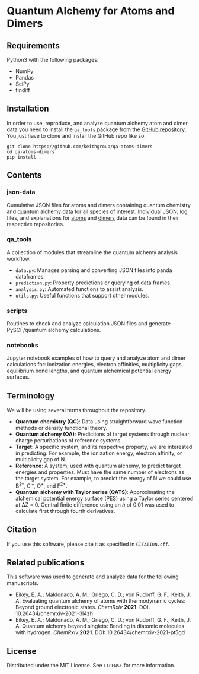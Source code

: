 # Quantum Alchemy for Atoms and Dimers

## Requirements

Python3 with the following packages:

- NumPy
- Pandas
- SciPy
- findiff

## Installation

In order to use, reproduce, and analyze quantum alchemy atom and dimer data you need to install the `qa_tools` package from the [GitHub repository](https://github.com/keithgroup/qa-atoms-dimers).
You just have to clone and install the GitHub repo like so.

```text
git clone https://github.com/keithgroup/qa-atoms-dimers
cd qa-atoms-dimers
pip install .
```

## Contents

### json-data

Cumulative JSON files for atoms and dimers containing quantum chemistry and quantum alchemy data for all species of interest.
Individual JSON, log files, and explanations for [atoms](https://github.com/keithgroup/qa-atoms-data) and [dimers](https://github.com/keithgroup/qa-dimers-data) data can be found in their respective repositories.

### qa_tools

A collection of modules that streamline the quantum alchemy analysis workflow.

- `data.py`: Manages parsing and converting JSON files into panda dataframes.
- `prediction.py`: Property predictions or querying of data frames.
- `analysis.py`: Automated functions to assist analysis.
- `utils.py`: Useful functions that support other modules.

### scripts

Routines to check and analyze calculation JSON files and generate PySCF/quantum alchemy calculations.

### notebooks

Jupyter notebook examples of how to query and analyze atom and dimer calculations for: ionization energies, electron affinities, multiplicity gaps, equilibrium bond lengths, and quantum alchemical potential energy surfaces.

## Terminology

We will be using several terms throughout the repository.

- **Quantum chemistry (QC)**: Data using straightforward wave function methods or density functional theory.
- **Quantum alchemy (QA)**: Predictions of target systems through nuclear charge perturbations of reference systems.
- **Target**: A specific system, and its respective property, we are interested in predicting.
For example, the ionization energy, electron affinity, or multiplicity gap of N.
- **Reference**: A system, used with quantum alchemy, to predict target energies and properties.
Must have the same number of electrons as the target system.
For example, to predict the energy of N we could use B<sup>2&ndash;</sup>, C<sup> &ndash;</sup>, O<sup>+</sup>, and F<sup>2+</sup>.
- **Quantum alchemy with Taylor series (QATS)**: Approximating the alchemical potential energy surface (PES) using a Taylor series centered at &#8710;Z = 0.
Central finite difference using an *h* of 0.01 was used to calculate first through fourth derivatives.

## Citation

If you use this software, please cite it as specified in `CITATION.cff`.

## Related publications

This software was used to generate and analyze data for the following manuscripts.

- Eikey, E. A.; Maldonado, A. M.; Griego, C. D.; von Rudorff, G. F.; Keith, J. A. Evaluating quantum alchemy of atoms with thermodynamic cycles: Beyond ground electronic states. *ChemRxiv* **2021**. DOI: 10.26434/chemrxiv-2021-3l4zh
- Eikey, E. A.; Maldonado, A. M.; Griego, C. D.; von Rudorff, G. F.; Keith, J. A. Quantum alchemy beyond singlets: Bonding in diatomic molecules with hydrogen. *ChemRxiv* **2021**. DOI: 10.26434/chemrxiv-2021-pt5gd

## License

Distributed under the MIT License. See `LICENSE` for more information.
